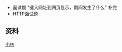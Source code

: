 * 面试题 "键入网址到网页显示，期间发生了什么" 补完
* HTTP面试题
## 资料
[小林](https://xiaolincoding.com/network/2_http/http_interview.html#%E8%AF%BB%E8%80%85%E9%97%AE%E7%AD%94)